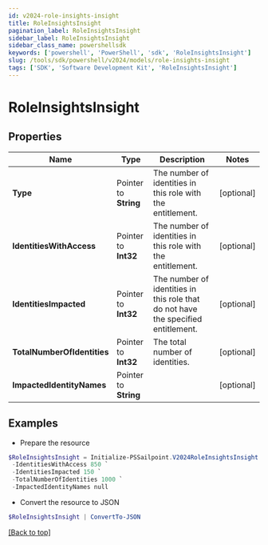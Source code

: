 ```yaml
---
id: v2024-role-insights-insight
title: RoleInsightsInsight
pagination_label: RoleInsightsInsight
sidebar_label: RoleInsightsInsight
sidebar_class_name: powershellsdk
keywords: ['powershell', 'PowerShell', 'sdk', 'RoleInsightsInsight'] 
slug: /tools/sdk/powershell/v2024/models/role-insights-insight
tags: ['SDK', 'Software Development Kit', 'RoleInsightsInsight']
---
```



# RoleInsightsInsight

## Properties

Name | Type | Description | Notes
------------ | ------------- | ------------- | -------------
**Type** |  Pointer to **String** | The number of identities in this role with the entitlement. | [optional] 
**IdentitiesWithAccess** |  Pointer to **Int32** | The number of identities in this role with the entitlement. | [optional] 
**IdentitiesImpacted** |  Pointer to **Int32** | The number of identities in this role that do not have the specified entitlement. | [optional] 
**TotalNumberOfIdentities** |  Pointer to **Int32** | The total number of identities. | [optional] 
**ImpactedIdentityNames** |  Pointer to **String** |  | [optional] 

## Examples

- Prepare the resource
```powershell
$RoleInsightsInsight = Initialize-PSSailpoint.V2024RoleInsightsInsight  -Type ADD `
 -IdentitiesWithAccess 850 `
 -IdentitiesImpacted 150 `
 -TotalNumberOfIdentities 1000 `
 -ImpactedIdentityNames null
```

- Convert the resource to JSON
```powershell
$RoleInsightsInsight | ConvertTo-JSON
```


[[Back to top]](#) 


